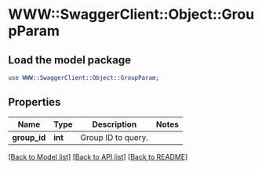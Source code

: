 # WWW::SwaggerClient::Object::GroupParam

## Load the model package
```perl
use WWW::SwaggerClient::Object::GroupParam;
```

## Properties
Name | Type | Description | Notes
------------ | ------------- | ------------- | -------------
**group_id** | **int** | Group ID to query. | 

[[Back to Model list]](../README.md#documentation-for-models) [[Back to API list]](../README.md#documentation-for-api-endpoints) [[Back to README]](../README.md)


